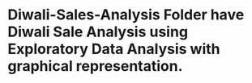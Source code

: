 # Diwali-Sales-Analysis Folder have Diwali Sale Analysis using Exploratory Data Analysis with graphical representation.
